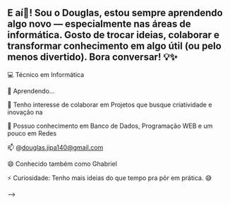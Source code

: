   ## E aí👋! Sou o Douglas, estou sempre  aprendendo algo novo — especialmente nas áreas de informática. Gosto de trocar ideias, colaborar e transformar conhecimento em algo útil (ou pelo menos divertido). Bora conversar! 💡✨

  
💻 Técnico em Informática 

🌱 Aprendendo... 

👯 Tenho interesse de colaborar em Projetos que busque criatividade e inovação na 

💬 Possuo conhecimento em Banco de Dados, Programação WEB e um pouco em Redes

📫 @douglas.jipa140@gmail.com

😄 Conhecido também como Ghabriel

⚡ Curiosidade: Tenho mais ideias do que tempo pra pôr em prática. 😅

-->

<!--
**Douglinhs/Douglinhs** is a ✨ _special_ ✨ repository because its `README.md` (this file) appears on your GitHub profile.


